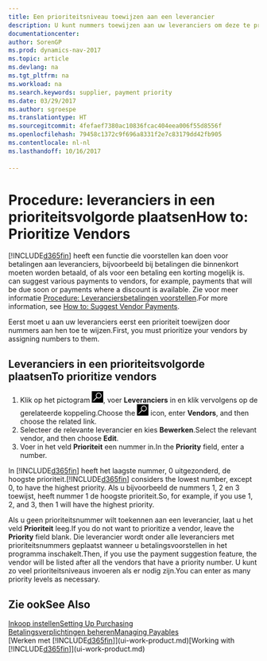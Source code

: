 ```yaml
---
title: Een prioriteitsniveau toewijzen aan een leverancier
description: U kunt nummers toewijzen aan uw leveranciers om deze te prioriteren en betalingsvoorstellen in Dynamics NAV te vergemakkelijken.
documentationcenter: 
author: SorenGP
ms.prod: dynamics-nav-2017
ms.topic: article
ms.devlang: na
ms.tgt_pltfrm: na
ms.workload: na
ms.search.keywords: supplier, payment priority
ms.date: 03/29/2017
ms.author: sgroespe
ms.translationtype: HT
ms.sourcegitcommit: 4fefaef7380ac10836fcac404eea006f55d8556f
ms.openlocfilehash: 79458c1372c9f696a8331f2e7c83179dd42fb905
ms.contentlocale: nl-nl
ms.lasthandoff: 10/16/2017

---
```

# <a name="how-to-prioritize-vendors"></a><span data-ttu-id="e5bea-103">Procedure: leveranciers in een prioriteitsvolgorde plaatsen</span><span class="sxs-lookup"><span data-stu-id="e5bea-103">How to: Prioritize Vendors</span></span>
[!INCLUDE[d365fin](includes/d365fin_md.md)]<span data-ttu-id="e5bea-104"> heeft een functie die voorstellen kan doen voor betalingen aan leveranciers, bijvoorbeeld bij betalingen die binnenkort moeten worden betaald, of als voor een betaling een korting mogelijk is.</span><span class="sxs-lookup"><span data-stu-id="e5bea-104"> can suggest various payments to vendors, for example, payments that will be due soon or payments where a discount is available.</span></span> <span data-ttu-id="e5bea-105">Zie voor meer informatie [Procedure: Leveranciersbetalingen voorstellen](payables-how-suggest-vendor-payments.md).</span><span class="sxs-lookup"><span data-stu-id="e5bea-105">For more information, see [How to: Suggest Vendor Payments](payables-how-suggest-vendor-payments.md).</span></span>

<span data-ttu-id="e5bea-106">Eerst moet u aan uw leveranciers eerst een prioriteit toewijzen door nummers aan hen toe te wijzen.</span><span class="sxs-lookup"><span data-stu-id="e5bea-106">First, you must prioritize your vendors by assigning numbers to them.</span></span>

## <a name="to-prioritize-vendors"></a><span data-ttu-id="e5bea-107">Leveranciers in een prioriteitsvolgorde plaatsen</span><span class="sxs-lookup"><span data-stu-id="e5bea-107">To prioritize vendors</span></span>
1. <span data-ttu-id="e5bea-108">Klik op het pictogram ![Zoeken naar pagina of rapport](media/ui-search/search_small.png "pictogram Zoeken naar pagina of rapport"), voer **Leveranciers** in en klik vervolgens op de gerelateerde koppeling.</span><span class="sxs-lookup"><span data-stu-id="e5bea-108">Choose the ![Search for Page or Report](media/ui-search/search_small.png "Search for Page or Report icon") icon, enter **Vendors**, and then choose the related link.</span></span>
2. <span data-ttu-id="e5bea-109">Selecteer de relevante leverancier en kies **Bewerken**.</span><span class="sxs-lookup"><span data-stu-id="e5bea-109">Select the relevant vendor, and then choose **Edit**.</span></span>
3. <span data-ttu-id="e5bea-110">Voer in het veld **Prioriteit** een nummer in.</span><span class="sxs-lookup"><span data-stu-id="e5bea-110">In the **Priority** field, enter a number.</span></span>

<span data-ttu-id="e5bea-111">In [!INCLUDE[d365fin](includes/d365fin_md.md)] heeft het laagste nummer, 0 uitgezonderd, de hoogste prioriteit.</span><span class="sxs-lookup"><span data-stu-id="e5bea-111">[!INCLUDE[d365fin](includes/d365fin_md.md)] considers the lowest number, except 0, to have the highest priority.</span></span> <span data-ttu-id="e5bea-112">Als u bijvoorbeeld de nummers 1, 2 en 3 toewijst, heeft nummer 1 de hoogste prioriteit.</span><span class="sxs-lookup"><span data-stu-id="e5bea-112">So, for example, if you use 1, 2, and 3, then 1 will have the highest priority.</span></span>

<span data-ttu-id="e5bea-113">Als u geen prioriteitsnummer wilt toekennen aan een leverancier, laat u het veld **Prioriteit** leeg.</span><span class="sxs-lookup"><span data-stu-id="e5bea-113">If you do not want to prioritize a vendor, leave the **Priority** field blank.</span></span> <span data-ttu-id="e5bea-114">Die leverancier wordt onder alle leveranciers met prioriteitsnummers geplaatst wanneer u betalingsvoorstellen in het programma inschakelt.</span><span class="sxs-lookup"><span data-stu-id="e5bea-114">Then, if you use the payment suggestion feature, the vendor will be listed after all the vendors that have a priority number.</span></span> <span data-ttu-id="e5bea-115">U kunt zo veel prioriteitsniveaus invoeren als er nodig zijn.</span><span class="sxs-lookup"><span data-stu-id="e5bea-115">You can enter as many priority levels as necessary.</span></span>

## <a name="see-also"></a><span data-ttu-id="e5bea-116">Zie ook</span><span class="sxs-lookup"><span data-stu-id="e5bea-116">See Also</span></span>
[<span data-ttu-id="e5bea-117">Inkoop instellen</span><span class="sxs-lookup"><span data-stu-id="e5bea-117">Setting Up Purchasing</span></span>](purchasing-setup-purchasing.md)  
[<span data-ttu-id="e5bea-118">Betalingsverplichtingen beheren</span><span class="sxs-lookup"><span data-stu-id="e5bea-118">Managing Payables</span></span>](payables-manage-payables.md)  
<span data-ttu-id="e5bea-119">[Werken met [!INCLUDE[d365fin](includes/d365fin_md.md)]](ui-work-product.md)</span><span class="sxs-lookup"><span data-stu-id="e5bea-119">[Working with [!INCLUDE[d365fin](includes/d365fin_md.md)]](ui-work-product.md)</span></span>

